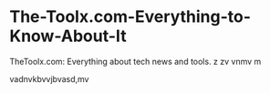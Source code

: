 # The-Toolx.com-Everything-to-Know-About-It
TheToolx.com: Everything about tech news and tools.
z zv vnmv m

vadnvkbvvjbvasd,mv
